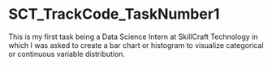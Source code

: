 # SCT_TrackCode_TaskNumber1

This is my first task being a Data Science Intern at SkillCraft Technology in which I was asked to create a bar chart or histogram to visualize categorical or continuous variable distribution.
